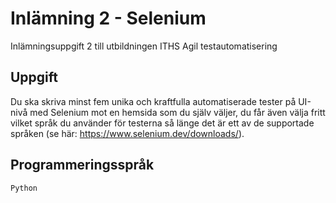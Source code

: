 # Inlämning 2 - Selenium

Inlämningsuppgift 2 till utbildningen ITHS Agil testautomatisering

## Uppgift

Du ska skriva minst fem unika och kraftfulla automatiserade tester på UI-nivå med Selenium mot en hemsida som du själv väljer, du får även välja fritt vilket språk du använder för testerna så länge det är ett av de supportade språken (se här: https://www.selenium.dev/downloads/).
## Programmeringsspråk

```
Python
```
